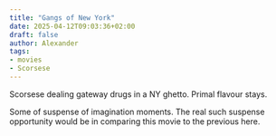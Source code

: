 ```yaml
---
title: "Gangs of New York"
date: 2025-04-12T09:03:36+02:00
draft: false
author: Alexander
tags:
- movies
- Scorsese
---
```


Scorsese dealing gateway drugs in a NY ghetto.
Primal flavour stays.

Some of suspense of imagination moments.
The real such suspense opportunity would be in comparing this movie to the previous here.
